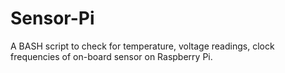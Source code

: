 # Sensor-Pi
A BASH script to check for temperature, voltage readings, clock frequencies of on-board sensor on Raspberry Pi.
